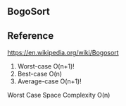 BogoSort
--------

## Reference
https://en.wikipedia.org/wiki/Bogosort

1. Worst-case O(n+1)!
2. Best-case O(n)
3. Average-case O(n+1)!

Worst Case Space Complexity O(n)
